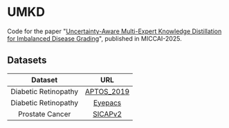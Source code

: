 # UMKD
Code for the paper "[Uncertainty-Aware Multi-Expert Knowledge Distillation for Imbalanced Disease Grading](https://arxiv.org/abs/2505.00592)", published in MICCAI-2025.
## Datasets

Dataset   |        URL       
:--------------:|:------------------:|
Diabetic Retinopathy  |   [APTOS_2019](https://www.kaggle.com/datasets/mariaherrerot/aptos2019)              
Diabetic Retinopathy   |  [Eyepacs](https://zhuanlan.zhihu.com/p/683930522)        
Prostate Cancer  |   [SICAPv2](https://zhuanlan.zhihu.com/p/686314573) 
